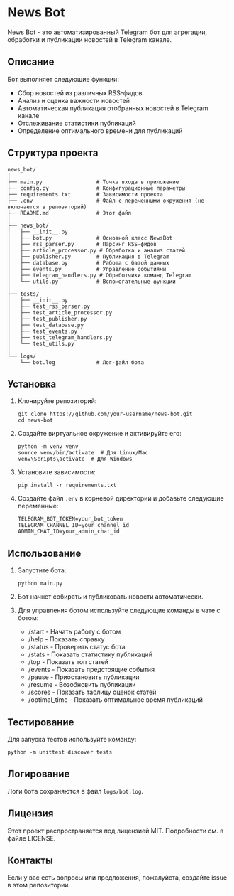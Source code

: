 # News Bot

News Bot - это автоматизированный Telegram бот для агрегации, обработки и публикации новостей в Telegram канале.

## Описание

Бот выполняет следующие функции:
- Сбор новостей из различных RSS-фидов
- Анализ и оценка важности новостей
- Автоматическая публикация отобранных новостей в Telegram канале
- Отслеживание статистики публикаций
- Определение оптимального времени для публикаций

## Структура проекта

```
news_bot/
│
├── main.py                 # Точка входа в приложение
├── config.py               # Конфигурационные параметры
├── requirements.txt        # Зависимости проекта
├── .env                    # Файл с переменными окружения (не включается в репозиторий)
├── README.md               # Этот файл
│
├── news_bot/
│   ├── __init__.py
│   ├── bot.py              # Основной класс NewsBot
│   ├── rss_parser.py       # Парсинг RSS-фидов
│   ├── article_processor.py # Обработка и анализ статей
│   ├── publisher.py        # Публикация в Telegram
│   ├── database.py         # Работа с базой данных
│   ├── events.py           # Управление событиями
│   ├── telegram_handlers.py # Обработчики команд Telegram
│   └── utils.py            # Вспомогательные функции
│
├── tests/
│   ├── __init__.py
│   ├── test_rss_parser.py
│   ├── test_article_processor.py
│   ├── test_publisher.py
│   ├── test_database.py
│   ├── test_events.py
│   ├── test_telegram_handlers.py
│   └── test_utils.py
│
└── logs/
    └── bot.log             # Лог-файл бота
```

## Установка

1. Клонируйте репозиторий:
   ```
   git clone https://github.com/your-username/news-bot.git
   cd news-bot
   ```

2. Создайте виртуальное окружение и активируйте его:
   ```
   python -m venv venv
   source venv/bin/activate  # Для Linux/Mac
   venv\Scripts\activate  # Для Windows
   ```

3. Установите зависимости:
   ```
   pip install -r requirements.txt
   ```

4. Создайте файл `.env` в корневой директории и добавьте следующие переменные:
   ```
   TELEGRAM_BOT_TOKEN=your_bot_token
   TELEGRAM_CHANNEL_ID=your_channel_id
   ADMIN_CHAT_ID=your_admin_chat_id
   ```

## Использование

1. Запустите бота:
   ```
   python main.py
   ```

2. Бот начнет собирать и публиковать новости автоматически.

3. Для управления ботом используйте следующие команды в чате с ботом:
   - /start - Начать работу с ботом
   - /help - Показать справку
   - /status - Проверить статус бота
   - /stats - Показать статистику публикаций
   - /top - Показать топ статей
   - /events - Показать предстоящие события
   - /pause - Приостановить публикации
   - /resume - Возобновить публикации
   - /scores - Показать таблицу оценок статей
   - /optimal_time - Показать оптимальное время публикаций

## Тестирование

Для запуска тестов используйте команду:
```
python -m unittest discover tests
```

## Логирование

Логи бота сохраняются в файл `logs/bot.log`.

## Лицензия

Этот проект распространяется под лицензией MIT. Подробности см. в файле LICENSE.

## Контакты

Если у вас есть вопросы или предложения, пожалуйста, создайте issue в этом репозитории.
